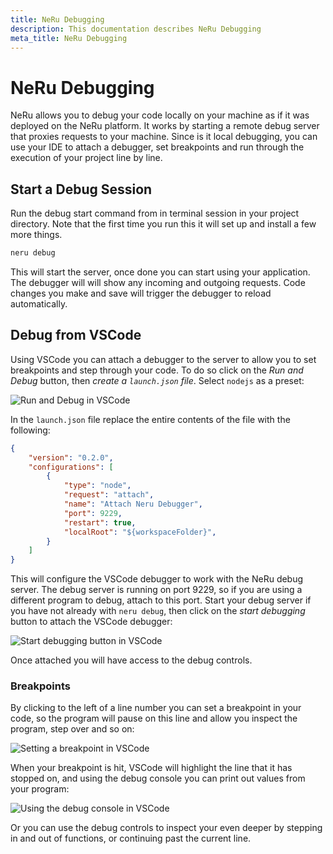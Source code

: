 ```yaml
---
title: NeRu Debugging
description: This documentation describes NeRu Debugging
meta_title: NeRu Debugging
---
```


# NeRu Debugging

NeRu allows you to debug your code locally on your machine as if it was deployed on the NeRu platform. It works by starting a remote debug server that proxies requests to your machine. Since is it local debugging, you can use your IDE to attach a debugger, set breakpoints and run through the execution of your project line by line. 


## Start a Debug Session

Run the debug start command from in terminal session in your project directory. Note that the first time you run this it will set up and install a few more things.

```sh
neru debug 
```

This will start the server, once done you can start using your application. The debugger will will show any incoming and outgoing requests. Code changes you make and save will trigger the debugger to reload automatically.

## Debug from VSCode

Using VSCode you can attach a debugger to the server to allow you to set breakpoints and step through your code. To do so click on the *Run and Debug* button, then *create a `launch.json` file*. Select `nodejs` as a preset: 

![Run and Debug in VSCode](/images/neru/neru-vscode-debug.png)

In the `launch.json` file replace the entire contents of the file with the following:

```json
{
    "version": "0.2.0",
    "configurations": [
        {
            "type": "node",
            "request": "attach",
            "name": "Attach Neru Debugger",
            "port": 9229,
            "restart": true,
            "localRoot": "${workspaceFolder}",
        }
    ]
}
```

This will configure the VSCode debugger to work with the NeRu debug server. The debug server is running on port 9229, so if you are using a different program to debug, attach to this port. Start your debug server if you have not already with `neru debug`, then click on the *start debugging* button to attach the VSCode debugger:

![Start debugging button in VSCode](/images/neru/neru-vscode-attach.png)

Once attached you will have access to the debug controls.

### Breakpoints

By clicking to the left of a line number you can set a breakpoint in your code, so the program will pause on this line and allow you inspect the program, step over and so on:

![Setting a breakpoint in VSCode](/images/neru/neru-vscode-breakpoint.png)

When your breakpoint is hit, VSCode will highlight the line that it has stopped on, and using the debug console you can print out values from your program: 

![Using the debug console in VSCode](/images/neru/neru-vscode-active-breakpoint.png)

Or you can use the debug controls to inspect your even deeper by stepping in and out of functions, or continuing past the current line.
